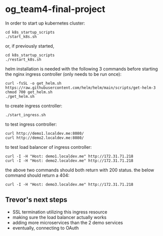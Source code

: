 # og_team4-final-project

In order to start up kubernetes cluster:

```
cd k8s_startup_scripts
./start_k8s.sh
```
or, if previously started,
```
cd k8s_startup_scripts
./restart_k8s.sh
```

helm installation is needed with the following 3 commands before starting the nginx ingress controller (only needs to be run once): 
```
curl -fsSL -o get_helm.sh https://raw.githubusercontent.com/helm/helm/main/scripts/get-helm-3
chmod 700 get_helm.sh
./get_helm.sh
```
to create ingress controller:
```
./start_ingress.sh
```
to test ingress controller:
```
curl http://demo1.localdev.me:8080/
curl http://demo2.localdev.me:8080/
```
to test load balancer of ingress controller:
```
curl -I -H "Host: demo1.localdev.me" http://172.31.71.218
curl -I -H "Host: demo2.localdev.me" http://172.31.71.218
```
the above two commands should both return with 200 status. the below command should return a 404:
```
curl -I -H "Host: demo3.localdev.me" http://172.31.71.218
```
## Trevor's next steps
- SSL termination utilizing this ingress resource
- making sure the load balancer actually works
- adding more microservices than the 2 demo services
- eventually, connecting to OAuth


